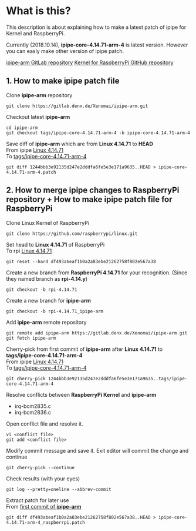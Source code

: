 # What is this?
This description is about explaining how to make a latest patch of ipipe for Kernel and RaspberryPi.

Currently (2018.10.14), **ipipe-core-4.14.71-arm-4** is latest version. However you can easly make other version of ipipe patch.

[ipipe-arm GitLab repository](https://gitlab.denx.de/Xenomai/ipipe-arm)
[Kernel for RaspberryPi GitHub repository](https://github.com/raspberrypi/linux)

## 1. How to make ipipe patch file

Clone **ipipe-arm** repository
```
git clone https://gitlab.denx.de/Xenomai/ipipe-arm.git
```

Checkout latest **ipipe-arm**
```
cd ipipe-arm
git checkout tags/ipipe-core-4.14.71-arm-4 -b ipipe-core-4.14.71-arm-4
```

Save diff of **ipipe-arm** which are from **Linux 4.14.71** to **HEAD**  
From ipipe [Linux 4.14.71](https://gitlab.denx.de/Xenomai/ipipe-arm/commit/1244bbb3e92135d247e2dddfa6fe5e3e171a9635)  
To [tags/ipipe-core-4.14.71-arm-4](https://gitlab.denx.de/Xenomai/ipipe-arm/commit/b7600fd089fdcbd5aae5385b42498259924ca2fb)
```
git diff 1244bbb3e92135d247e2dddfa6fe5e3e171a9635..HEAD > ipipe-core-4.14.71-arm-4.patch
```


## 2. How to merge ipipe changes to RaspberryPi repository + How to make ipipe patch file for RaspberryPi
Clone Linux Kernel of RaspberryPi
```
git clone https://github.com/raspberrypi/linux.git
```

Set head to **Linux 4.14.71** of RaspberryPi  
To rpi [Linux 4.14.71](https://github.com/raspberrypi/linux/commit/df493abeaf1b0a2a83ebe21262758f802e567a38)
```
git reset --hard df493abeaf1b0a2a83ebe21262758f802e567a38
```

Create a new branch from **RaspberryPi 4.14.71** for your recognition. (Since they named branch as **rpi-4.14.y**)
```
git checkout -b rpi-4.14.71
```

Create a new branch for **ipipe-arm**
```
git checkout -b rpi-4.14.71_ipipe-arm
```

Add **ipipe-arm** remote repository
```
git remote add ipipe-arm https://gitlab.denx.de/Xenomai/ipipe-arm.git
git fetch ipipe-arm
```

Cherry-pick from first commit of **ipipe-arm** after **Linux 4.14.71** to **tags/ipipe-core-4.14.71-arm-4**  
From ipipe [Linux 4.14.71](https://gitlab.denx.de/Xenomai/ipipe-arm/commit/1244bbb3e92135d247e2dddfa6fe5e3e171a9635)  
To [tags/ipipe-core-4.14.71-arm-4](https://gitlab.denx.de/Xenomai/ipipe-arm/commit/b7600fd089fdcbd5aae5385b42498259924ca2fb)
```
git cherry-pick 1244bbb3e92135d247e2dddfa6fe5e3e171a9635..tags/ipipe-core-4.14.71-arm-4
```

Resolve conflicts between **RaspberryPi Kernel** and **ipipe-arm**  
* irq-bcm2835.c
* irq-bcm2836.c
  
Open conflict file and resolve it.
```
vi <conflict file>
git add <conflict file>
```

Modify commit message and save it. Exit editor will commit the change and continue
```
git cherry-pick --continue
```

Check results (with your eyes)
```
git log --pretty=oneline --abbrev-commit
```

Extract patch for later use  
From [first commit of **ipipe-arm**](https://github.com/raspberrypi/linux/commit/df493abeaf1b0a2a83ebe21262758f802e567a38)
```
git diff df493abeaf1b0a2a83ebe21262758f802e567a38..HEAD > ipipe-core-4.14.71-arm-4_raspberrpi.patch
```

